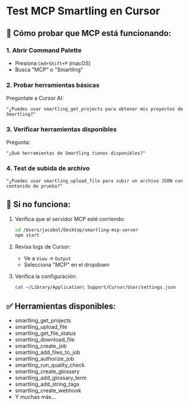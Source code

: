 # Test MCP Smartling en Cursor

## 🧪 Cómo probar que MCP está funcionando:

### 1. Abrir Command Palette
- Presiona `Cmd+Shift+P` (macOS)
- Busca "MCP" o "Smartling"

### 2. Probar herramientas básicas
Pregúntale a Cursor AI:

```
"¿Puedes usar smartling_get_projects para obtener mis proyectos de Smartling?"
```

### 3. Verificar herramientas disponibles
Pregunta:

```
"¿Qué herramientas de Smartling tienes disponibles?"
```

### 4. Test de subida de archivo
```
"¿Puedes usar smartling_upload_file para subir un archivo JSON con contenido de prueba?"
```

## 🔧 Si no funciona:

1. Verifica que el servidor MCP esté corriendo:
   ```bash
   cd /Users/jacobol/Desktop/smartling-mcp-server
   npm start
   ```

2. Revisa logs de Cursor:
   - Ve a `View` → `Output`
   - Selecciona "MCP" en el dropdown

3. Verifica la configuración:
   ```bash
   cat ~/Library/Application\ Support/Cursor/User/settings.json
   ```

## ✅ Herramientas disponibles:

- smartling_get_projects
- smartling_upload_file
- smartling_get_file_status
- smartling_download_file
- smartling_create_job
- smartling_add_files_to_job
- smartling_authorize_job
- smartling_run_quality_check
- smartling_create_glossary
- smartling_add_glossary_term
- smartling_add_string_tags
- smartling_create_webhook
- Y muchas más... 